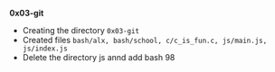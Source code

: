 **0x03-git**
- Creating the directory `0x03-git`
- Created files `bash/alx, bash/school, c/c_is_fun.c, js/main.js, js/index.js`
- Delete the directory js annd add bash 98
